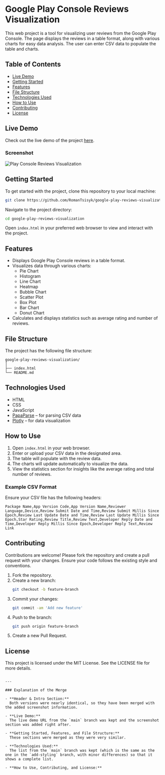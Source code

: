 # Google Play Console Reviews Visualization

This web project is a tool for visualizing user reviews from the Google Play Console. The page displays the reviews in a table format, along with various charts for easy data analysis. The user can enter CSV data to populate the table and charts.

## Table of Contents
- [Live Demo](#live-demo)
- [Getting Started](#getting-started)
- [Features](#features)
- [File Structure](#file-structure)
- [Technologies Used](#technologies-used)
- [How to Use](#how-to-use)
- [Contributing](#contributing)
- [License](#license)

## Live Demo

Check out the live demo of the project [here](https://roman-tsisyk.com/Google-Play-Console-Reviews-Visualization-Tool/).

### Screenshot
![Play Console Reviews Visualization](Play%20Console%20Reviews%20Visualization.png)

## Getting Started

To get started with the project, clone this repository to your local machine:

```sh
git clone https://github.com/RomanTsisyk/google-play-reviews-visualization.git
```

Navigate to the project directory:

```sh
cd google-play-reviews-visualization
```

Open `index.html` in your preferred web browser to view and interact with the project.

## Features

- Displays Google Play Console reviews in a table format.
- Visualizes data through various charts:
  - Pie Chart
  - Histogram
  - Line Chart
  - Heatmap
  - Bubble Chart
  - Scatter Plot
  - Box Plot
  - Bar Chart
  - Donut Chart
- Calculates and displays statistics such as average rating and number of reviews.

## File Structure

The project has the following file structure:

```
google-play-reviews-visualization/
│
├── index.html
└── README.md
```

## Technologies Used

- HTML
- CSS
- JavaScript
- [PapaParse](https://www.papaparse.com/) – for parsing CSV data
- [Plotly](https://plotly.com/javascript/) – for data visualization

## How to Use

1. Open `index.html` in your web browser.
2. Enter or upload your CSV data in the designated area.
3. The table will populate with the review data.
4. The charts will update automatically to visualize the data.
5. View the statistics section for insights like the average rating and total number of reviews.

### Example CSV Format

Ensure your CSV file has the following headers:

```
Package Name,App Version Code,App Version Name,Reviewer Language,Device,Review Submit Date and Time,Review Submit Millis Since Epoch,Review Last Update Date and Time,Review Last Update Millis Since Epoch,Star Rating,Review Title,Review Text,Developer Reply Date and Time,Developer Reply Millis Since Epoch,Developer Reply Text,Review Link
```

## Contributing

Contributions are welcome! Please fork the repository and create a pull request with your changes. Ensure your code follows the existing style and conventions.

1. Fork the repository.
2. Create a new branch:
   ```sh
   git checkout -b feature-branch
   ```
3. Commit your changes:
   ```sh
   git commit -am 'Add new feature'
   ```
4. Push to the branch:
   ```sh
   git push origin feature-branch
   ```
5. Create a new Pull Request.

## License

This project is licensed under the MIT License. See the LICENSE file for more details.
```

---

### Explanation of the Merge

- **Header & Intro Section:**  
  Both versions were nearly identical, so they have been merged with the added screenshot information.

- **Live Demo:**  
  The live demo URL from the `main` branch was kept and the screenshot section was added right after.

- **Getting Started, Features, and File Structure:**  
  These sections were merged as they were very similar.

- **Technologies Used:**  
  The list from the `main` branch was kept (which is the same as the one in the `add-styling` branch, with minor differences) so that it shows a complete list.

- **How to Use, Contributing, and License:**  